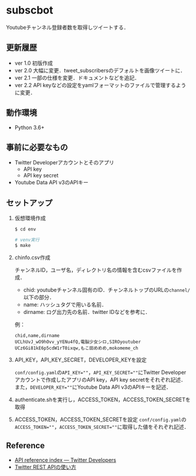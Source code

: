 # subscbot

Youtubeチャンネル登録者数を取得しツイートする．

## 更新履歴

- ver 1.0
初版作成
- ver 2.0
大幅に変更．tweet_subscribersのデフォルトを画像ツイートに．
- ver 2.1
一部の仕様を変更．ドキュメントなどを追記．
- ver 2.2
API keyなどの設定をyamlフォーマットのファイルで管理するように変更．

## 動作環境

- Python 3.6+

## 事前に必要なもの

- Twitter Developerアカウントとそのアプリ
  - API key
  - API key secret
- Youtube Data API v3のAPIキー

## セットアップ

1. 仮想環境作成

    ```bash
    $ cd env

    # venv実行
    $ make

    ```

2. chinfo.csv作成

    チャンネルID，ユーザ名，ディレクトリ名の情報を含むcsvファイルを作成．
    - chid: youtubeチャンネル固有のID．チャンネルトップのURLの`channel/`以下の部分．
    - name: ハッシュタグで用いる名前．
    - dirname: ログ出力先の名前．twitter IDなどを参考に．

    例：

    ```csv
    chid,name,dirname
    UCLhUvJ_wO9hOvv_yYENu4fQ,電脳少女シロ,SIROyoutuber
    UCz6Gi81kE6p5cdW1rT0ixqw,もこ田めめめ,mokomeme_ch
    ```

3. API_KEY，API_KEY_SECRET，DEVELOPER_KEYを設定

    `conf/config.yaml`の`API_KEY=""`，`API_KEY_SECRET=""`にTwitter Developerアカウントで作成したアプリのAPI key，API key secretをそれぞれ記述．
    また，`DEVELOPER_KEY=""`にYoutube Data API v3のAPIキーを記述．

4. authenticate.shを実行し，ACCESS_TOKEN，ACCESS_TOKEN_SECRETを取得
  
5. ACCESS_TOKEN，ACCESS_TOKEN_SECRETを設定
    `conf/config.yaml`の`ACCESS_TOKEN=""`，`ACCESS_TOKEN_SECRET=""`に取得した値をそれぞれ記述．

## Reference

- [API reference index — Twitter Developers](https://developer.twitter.com/en/docs/api-reference-index)
- [Twitter REST APIの使い方](https://syncer.jp/Web/API/Twitter/REST_API/)
